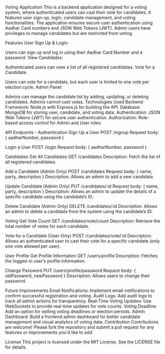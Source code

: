 Voting Application
This is a backend application designed for a voting system, where authenticated users can cast their vote for candidates. It features user sign-up, login, candidate management, and voting functionalities. The application ensures secure user authentication using Aadhar Card numbers and JSON Web Tokens (JWT). Admin users have privileges to manage candidates but are restricted from voting.

Features
User Sign Up & Login:

Users can sign up and log in using their Aadhar Card Number and a password.
View Candidates:

Authenticated users can view a list of all registered candidates.
Vote for a Candidate:

Users can vote for a candidate, but each user is limited to one vote per election cycle.
Admin Panel:

Admins can manage the candidate list by adding, updating, or deleting candidates.
Admins cannot cast votes.
Technologies Used
Backend Framework: Node.js with Express.js for building the API.
Database: MongoDB for storing user, candidate, and voting data.
Authentication: JSON Web Tokens (JWT) for secure user authentication.
Authorization: Role-based access control for Admin and User roles.


API Endpoints - 
Authentication
Sign Up a User
POST /signup
Request body: { aadharNumber, password }

Login a User
POST /login
Request body: { aadharNumber, password }

Candidates
Get All Candidates
GET /candidates
Description: Fetch the list of all registered candidates.

Add a Candidate (Admin Only)
POST /candidates
Request body: { name, party, description }
Description: Allows an admin to add a new candidate.

Update Candidate (Admin Only)
PUT /candidates/:id
Request body: { name, party, description }
Description: Allows an admin to update the details of a specific candidate using the candidate’s ID.

Delete Candidate (Admin Only)
DELETE /candidates/:id
Description: Allows an admin to delete a candidate from the system using the candidate’s ID.

Voting
Get Vote Count
GET /candidates/vote/count
Description: Retrieve the total number of votes for each candidate.

Vote for a Candidate (User Only)
POST /candidates/vote/:id
Description: Allows an authenticated user to cast their vote for a specific candidate (only one vote allowed per user).

User Profile
Get Profile Information
GET /users/profile
Description: Fetches the logged-in user’s profile information.

Change Password
PUT /users/profile/password
Request body: { oldPassword, newPassword }
Description: Allows users to change their password.

Future Improvements
Email Notifications: Implement email notifications to confirm successful registration and voting.
Audit Logs: Add audit logs to track all admin actions for transparency.
Real-Time Voting Updates: Use WebSockets to provide real-time updates for vote counts.
Voting Deadline: Add an option for setting voting deadlines or election periods.
Admin Dashboard: Build a frontend admin dashboard for better candidate management and visual analytics of voting data.
Contribution
Contributions are welcome! Please fork the repository and submit a pull request for any features or improvements you'd like to add.

License
This project is licensed under the MIT License. See the LICENSE file for details.